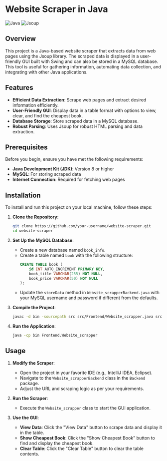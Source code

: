 # Website Scraper in Java

![Java](https://img.shields.io/badge/Java-ED8B00?style=for-the-badge&logo=java&logoColor=white)
![Jsoup](https://img.shields.io/badge/Jsoup-1.13.1-green)

## Overview

This project is a Java-based website scraper that extracts data from web pages using the Jsoup library. The scraped data is displayed in a user-friendly GUI built with Swing and can also be stored in a MySQL database. This tool is useful for gathering information, automating data collection, and integrating with other Java applications.

## Features

- **Efficient Data Extraction**: Scrape web pages and extract desired information efficiently.
- **User-Friendly GUI**: Display data in a table format with options to view, clear, and find the cheapest book.
- **Database Storage**: Store scraped data in a MySQL database.
- **Robust Parsing**: Uses Jsoup for robust HTML parsing and data extraction.

## Prerequisites

Before you begin, ensure you have met the following requirements:

- **Java Development Kit (JDK)**: Version 8 or higher
- **MySQL**: For storing scraped data
- **Internet Connection**: Required for fetching web pages

## Installation

To install and run this project on your local machine, follow these steps:

1. **Clone the Repository**:
    ```sh
    git clone https://github.com/your-username/website-scraper.git
    cd website-scraper
    ```

2. **Set Up the MySQL Database**:
    - Create a new database named `book_info`.
    - Create a table named `book` with the following structure:
      ```sql
      CREATE TABLE book (
          id INT AUTO_INCREMENT PRIMARY KEY,
          book_title VARCHAR(255) NOT NULL,
          book_price VARCHAR(50) NOT NULL
      );
      ```
    - Update the `storeData` method in `Website_scrapperBackend.java` with your MySQL username and password if different from the defaults.

3. **Compile the Project**:
    ```sh
    javac -d bin -sourcepath src src/Frontend/Website_scrapper.java src/Backend/Website_scrapperBackend.java src/Backend/Book.java
    ```

4. **Run the Application**:
    ```sh
    java -cp bin Frontend.Website_scrapper
    ```

## Usage

1. **Modify the Scraper**:
   - Open the project in your favorite IDE (e.g., IntelliJ IDEA, Eclipse).
   - Navigate to the `Website_scrapperBackend` class in the `Backend` package.
   - Adjust the URL and scraping logic as per your requirements.

2. **Run the Scraper**:
   - Execute the `Website_scrapper` class to start the GUI application.

3. **Use the GUI**:
   - **View Data**: Click the "View Data" button to scrape data and display it in the table.
   - **Show Cheapest Book**: Click the "Show Cheapest Book" button to find and display the cheapest book.
   - **Clear Table**: Click the "Clear Table" button to clear the table contents.
